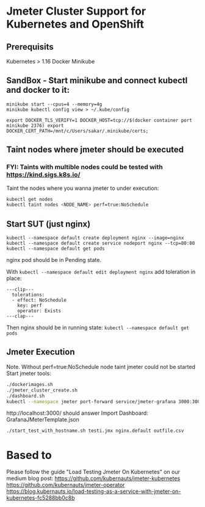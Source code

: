# Jmeter Cluster Support for Kubernetes and OpenShift

## Prerequisits
Kubernetes > 1.16
Docker
Minikube

## SandBox - Start minikube and connect kubectl and docker to it:
```
minikube start --cpus=4 --memory=4g
minikube kubectl config view > ~/.kube/config

export DOCKER_TLS_VERIFY=1 DOCKER_HOST=tcp://$(docker container port minikube 2376) export DOCKER_CERT_PATH=/mnt/c/Users/sakar/.minikube/certs;
```

## Taint nodes where jmeter should be executed
### FYI: Taints with multible nodes could be tested with https://kind.sigs.k8s.io/
Taint the nodes where you wanna jmeter to under execution:
```bash
kubectl get nodes
kubectl taint nodes <NODE_NAME> perf=true:NoSchedule
```
## Start SUT (just nginx)
```
kubectl --namespace default create deployment nginx --image=nginx
kubectl --namespace default create service nodeport nginx --tcp=80:80
kubectl --namespace default get pods
```
nginx pod should be in Pending state.

With ```kubectl --namespace default edit deployment nginx``` add toleration in place:
```
---clip---
  tolerations:
  - effect: NoSchedule
    key: perf
    operator: Exists
---clap---

```
Then nginx should be in running state: ```kubectl --namespace default get pods```

## Jmeter Execution
Note. Without perf=true:NoSchedule node taint jmeter could not be started
Start jmeter tools:
```bash
./dockerimages.sh
./jmeter_cluster_create.sh
./dashboard.sh
kubectl --namespace jmeter port-forward service/jmeter-grafana 3000:3000 &
```
http://localhost:3000/ should answer
Import Dashboard: GrafanaJMeterTemplate.json
```
./start_test_with_hostname.sh testi.jmx nginx.default outfile.csv
```

# Based to
Please follow the guide "Load Testing Jmeter On Kubernetes" on our medium blog post:
https://github.com/kubernauts/jmeter-kubernetes
https://github.com/kubernauts/jmeter-operator
https://blog.kubernauts.io/load-testing-as-a-service-with-jmeter-on-kubernetes-fc5288bb0c8b

